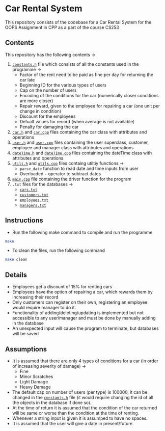 # Car Rental System
This repository consists of the codebase for a Car Rental System for the OOPS Assignment in CPP as a part of the course CS253

## Contents
This repository has the following contents &rarr;
1. [`constants.h`](/constants.h) file which consists of all the constants used in the programme &rarr;
    - Factor of the rent need to be paid as fine per day for returning the car late
    - Beginning ID for the various types of users
    - Cap on the number of users
    - Encoding of the conditions for the car (numerically closer conditions are more closer)
    - Repair reward, given to the employee for repairing a car (one unit per change in condition)
    - Discount for the employees 
    - Defualt values for record (when average is not available)
    - Penalty for damaging the car
2. [`car.h`](/car.h) and [`car.cpp`](/car.cpp) files containing the car class with attributes and operations
3. [`user.h`](/user.h) and [`user.cpp`](/user.cpp) files containing the user superclass, customer, employee and manager class with attributes and operations
4. [`dateTime.h`](/dateTime.h) and [`dateTime.cpp`](/dateTime.cpp) files containing the dateTime class with attributes and operations
5. [`utils.h`](/utils.h) and [`utils.cpp`](/utils.cpp) files containg utiltiy functions &rarr;
    - `parse_date` function to read date and time inputs from user
    - Overloaded `-` operator to subtract dates
6. [`main.cpp`](/main.cpp) file containing the driver function for the program
7. `.txt` files for the databases &rarr;
    - [`cars.txt`](/cars.txt)
    - [`customers.txt`](/customers.txt)
    - [`employees.txt`](/employees.txt)
    - [`managers.txt`](/managers.txt)

## Instructions 
- Run the following make command to compile and run the programme 
```bash
make 
```
- To clean the files, run the following command 
```bash
make clean 
```

## Details
- Employees get a discount of 15% for renting cars
- Employees have the option of repairing a car, which rewards them by increasing their record
- Only customers can register on their own, registering an employee would require manager to do it.
- Functionality of adding/deleting/updating is implemented but not accessible to any user/manager and must be done by manually adding in the database
- An unexpected input will cause the program to terminate, but databases will be saved

## Assumptions 
- It is assumed that there are only 4 types of conditions for a car (in order of increasing severity of damage) &rarr;
    - Fine 
    - Minor Scratches
    - Light Damage
    - Heavy Damage
- The default cap on number of users (per type) is 100000, it can be changed in the [`constants.h`](/constants.h) file (it would require changing the id of all the objects in the database if done so).
- At the time of return it is assumed that the condition of the car returned will be same or worse than the condition at the time of renting.
- Whenever a string input is given it is assumped to have no spaces.
- It is assumed that the user will give a date in present/future.
